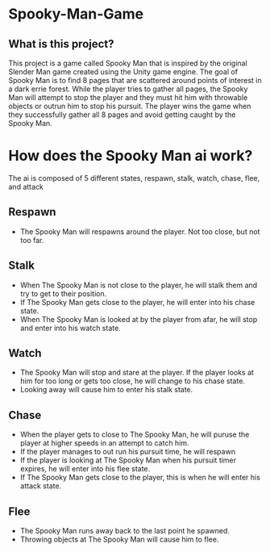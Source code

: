 # Spooky-Man-Game

## What is this project?
This project is a game called Spooky Man that is inspired by the original Slender Man game created using the Unity game engine. The goal of Spooky Man is to find 8 pages that are scattered around points of interest in a dark errie forest. While the player tries to gather all pages, the Spooky Man will attempt to stop the player and they must hit him with throwable objects or outrun him to stop his pursuit. The player wins the game when they successfully gather all 8 pages and avoid getting caught by the Spooky Man.


# How does the Spooky Man ai work?
The ai is composed of 5 different states, respawn, stalk, watch, chase, flee, and attack

## Respawn
- The Spooky Man will respawns around the player. Not too close, but not too far.

## Stalk
- When The Spooky Man is not close to the player, he will stalk them and try to get to their position.
- If The Spooky Man gets close to the player, he will enter into his chase state.
- When The Spooky Man is looked at by the player from afar, he will stop and enter into his watch state.

## Watch
- The Spooky Man will stop and stare at the player. If the player looks at him for too long or gets too close, he will change to his chase state.
- Looking away will cause him to enter his stalk state.

## Chase
- When the player gets to close to The Spooky Man, he will puruse the player at higher speeds in an attempt to catch him.
- If the player manages to out run his pursuit time, he will respawn
- If the player is looking at The Spooky Man when his pursuit timer expires, he will enter into his flee state.
- If The Spooky Man gets close to the player, this is when he will enter his attack state.

## Flee
 - The Spooky Man runs away back to the last point he spawned.
 - Throwing objects at The Spooky Man will cause him to flee.

